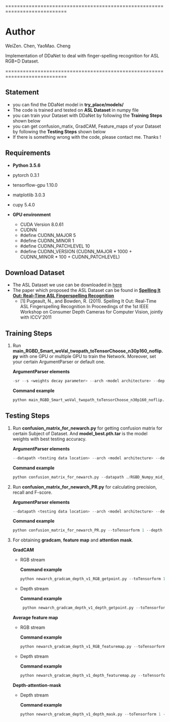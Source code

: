 ===========================================================================
# Author
WeiZen. Chen, YaoMao. Cheng

  Implementation of DDaNet to deal with finger-spelling recognition for ASL RGB+D Dataset.

===========================================================================

## Statement
  * you can find the DDaNet model in **try_place/models/**
  * The code is trained and tested on **ASL Dataset** in numpy file
  * you can train your Dataset with DDaNet by following the **Training Steps** shown below
  * you can get confusion_matix, GradCAM, Feature_maps of your Dataset by following the **Testing Steps** shown below
  * If there is something wrong with the code, please contact me. Thanks !
  
## Requirements
  * **Python 3.5.6**
  * pytorch 0.3.1
  * tensorflow-gpu 1.10.0
  * matplotlib 3.0.3
  * cupy 5.4.0
  
  * **GPU environment**
    * CUDA Version 8.0.61
    * CUDNN 
    * #define CUDNN_MAJOR      5
    * #define CUDNN_MINOR      1
    * #define CUDNN_PATCHLEVEL 10
    * #define CUDNN_VERSION    (CUDNN_MAJOR * 1000 + CUDNN_MINOR * 100 + CUDNN_PATCHLEVEL)
    
## Download Dataset
  * The ASL Dataset we use can be downloaded in [here](https://drive.google.com/drive/folders/1NILKG6uPw0bDJ8y6ajXWfp9HhlaToLac?usp=sharing)
  * The paper which proposed the ASL Dataset can be found in  [**Spelling It Out: Real–Time ASL Fingerspelling Recognition**](https://empslocal.ex.ac.uk/people/staff/np331/publications/PugeaultBowden2011b.pdf) 
    * [1] Pugeault, N., and Bowden, R. (2011). Spelling It Out: Real-Time ASL Fingerspelling Recognition In Proceedings of the 1st IEEE Workshop on Consumer Depth Cameras for Computer Vision, jointly with ICCV'2011
    
## Training Steps
  1. Run **main_RGBD_Smart_woVal_twopath_toTensorChoose_n30p160_noflip.py** with one GPU or multiple GPU to train the Network. Moreover, set your certain ArgumentParser or default one.
  
      **ArgumentParser elements**
      ```python
      -sr --s <weights decay parameter> --arch <model architecture> --depth <model depth> --subject <training/testing subject in training/testing stage> --save       <path   to save the model weighting> --toTensorform <data transform: 1 means -1~1> --epochs <training epochs>
      ```

      **Command example**
      ```python
      python main_RGBD_Smart_woVal_twopath_toTensorChoose_n30p160_noflip.py -sr --s 0.0001 --arch vgg_cbam_depth_gap --depth 15 --subject SubjectA --save     ./use_now/n30p160_noflip/depth_map/toTensor0.5/first --toTensorform 1 --epochs 60
        ```

## Testing Steps

  1. Run **confusion_matrix_for_newarch.py** for getting confusion matrix for certain Subject of Dataset. And **model_best.pth.tar** is the model weights with best testing accuracy.
  
      **ArgumentParser elements**
      ```python
      --datapath <testing data location> --arch <model architecture> --depth <model depth> --subject <testing subject> --toTensorform <data_transform : 1 means     -1~1> --normalization <confusion matrix value normalization or not> --model <testing model path>
        ```

      **Command example**
      ```python
      python confusion_matrix_for_newarch.py --datapath ./RGBD_Numpy_mid_n30p160_noflip --arch vgg_cbam_depth_gap --depth 15 --subject SubjectA --toTensorform 1 --normalization 0 --model ./use_now/n30p160_noflip/depth_map/toTensor0.5/first/SubjectA_93.03/model_best.pth.tar
      ```


  2. Run **confusion_matrix_for_newarch_PR.py** for calculating precision, recall and F-score.
  
      **ArgumentParser elements**
      ```python
      --datapath <testing data location> --arch <model architecture> --depth <model depth> --subject <testing subject> --toTensorform <data_transform : 1 means -1~1> --normalization <confusion matrix value normalization or not> --model <testing model path>
      ```

      **Command example**
      ```python
      python confusion_matrix_for_newarch_PR.py --toTensorform 1 --depth 15 --arch vgg_cbam_depth_gap --datapath ./RGBD_Numpy_mid_n30p160_noflip --model ./use_now/n30p160_noflip/depth_map/toTensor0.5/first/SubjectC_96.47/model_best.pth.tar --subject SubjectC --normalization 1
      ```


  3. For obtaining **gradcam**, **feature map** and **attention mask**.
  
      **GradCAM**
       * RGB stream

          **Command example**
          ```python
          python newarch_gradcam_depth_v1_RGB_getpoint.py --toTensorform 1 --depth 15 --arch vgg_cbam_depth_gap --datapath ./RGBD_Numpy_mid_n30p160_noflip --model ./use_now/n30p160_noflip/depth_map/toTensor0.5/first/SubjectE_92.75/model_best.pth.tar --subject SubjectE --save test3/DSA_v1/thirdbottleneck/RGB
          ```
      * Depth stream

          **Command example**
           ```python
            python newarch_gradcam_depth_v1_depth_getpoint.py --toTensorform 1 --depth 15 --arch vgg_cbam_depth_gap --datapath ./RGBD_Numpy_mid_n30p160_noflip --model ./use_now/n30p160_noflip/depth_map/toTensor0.5/first/SubjectE_92.75/model_best.pth.tar --subject SubjectE --save test4/DSA_v1/thirdbottleneck/depth
          ```
      
      **Average feature map**
       * RGB stream

          **Command example**
          ```python
          python newarch_gradcam_depth_v1_RGB_featuremap.py --toTensorform 1 --depth 15 --arch vgg_cbam_depth_gap --datapath ./RGBD_Numpy_mid_n30p160_noflip --model ./use_now/n30p160_noflip/depth_map/toTensor0.5/first/SubjectA_93.03/model_best.pth.tar --subject SubjectA --save test_featuremap/DSA_v1/bottleneck_2before/RGB
          ```
      * Depth stream

          **Command example**
          ```python
          python newarch_gradcam_depth_v1_depth_featuremap.py --toTensorform 1 --depth 15 --arch vgg_cbam_depth_gap --datapath ./RGBD_Numpy_mid_n30p160_noflip --model ./use_now/n30p160_noflip/depth_map/toTensor0.5/first/SubjectA_93.03/model_best.pth.tar --subject SubjectA --save test_featuremap/DSA_v1/bottleneck_2before/depth
         ```
     
     **Depth-attention-mask**
      * Depth stream

          **Command example**
          ```python
          python newarch_gradcam_depth_v1_depth_mask.py --toTensorform 1 --depth 15 --arch vgg_cbam_depth_gap --datapath ./RGBD_Numpy_mid_n30p160_noflip --model ./use_now/n30p160_noflip/depth_map/toTensor0.5/first/SubjectA_93.03/model_best.pth.tar --subject SubjectA --save test_featuremap/DSA_v1/bottleneck_3/mask
         ```

  

  
